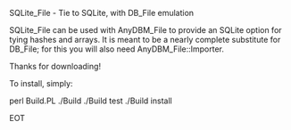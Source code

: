 SQLite_File - Tie to SQLite, with DB_File emulation

SQLite_File can be used with AnyDBM_File to provide an SQLite option
for tying hashes and arrays. It is meant to be a nearly complete 
substitute for DB_File; for this you will also need AnyDBM_File::Importer.

Thanks for downloading!

To install, simply:

perl Build.PL
./Build
./Build test
./Build install

EOT